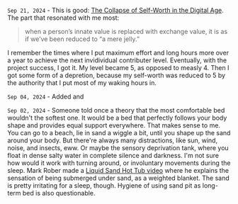 `Sep 21, 2024` - This is good: [The Collapse of Self-Worth in the Digital Age](https://thewalrus.ca/collapse-of-self-worth-in-the-digital-age/). The part that resonated with me most:

> when a person’s innate value is replaced with exchange value, it is as if we’ve been reduced to “a mere jelly.”

I remember the times where I put maximum effort and long hours more over a year to achieve the next invidividual contributer level. Eventually, with the project success, I got it. My level became 5, as opposed to measly 4. Then I got some form of a depretion, because my self-worth was reduced to 5 by the authority that I put most of my waking hours in.

`Sep 04, 2024` - Added [](/17_notes/26-sociocracy_3_0.md) and [](/17_notes/27-zerocracy.md)

`Sep 02, 2024` - Someone told once a theory that the most comfortable bed wouldn't the softest one.
It would be a bed that perfectly follows your body shape and provides equal support everywhere.
That makes sense to me.
You can go to a beach, lie in sand a wiggle a bit, until you shape up the sand around your body.
But there're always many distractions, like sun, wind, noise, and insects, eww.
Or maybe the sensory deprivation tank, where you float in dense salty water in complete silence and darkness.
I'm not sure how would it work with turning around, or involuntary movements during the sleep.
Mark Rober made a [Liquid Sand Hot Tub video](https://www.youtube.com/watch?v=My4RA5I0FKs) where he explains the sensation of being submerged under sand, as a weighted blanket.
The sand is pretty irritating for a sleep, though.
Hygiene of using sand pit as long-term bed is also questionable.
